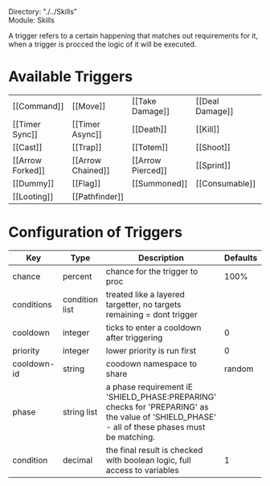 Directory: "./../Skills"  
Module: Skills

A trigger refers to a certain happening that matches out requirements for it, when a trigger is procced the logic of it will be executed.

# Available Triggers

| | | | | |
|-|-|-|-|-|
| [[Command]] | [[Move]] | [[Take Damage]] | [[Deal Damage]] | [[Signal]] |
| [[Timer Sync]] | [[Timer Async]] | [[Death]] | [[Kill]] | [[Interact]] |
| [[Cast]] | [[Trap]] | [[Totem]] | [[Shoot]] | [[Arrow Hit]] |
| [[Arrow Forked]] | [[Arrow Chained]] | [[Arrow Pierced]] | [[Sprint]] | [[Crouch]] |
| [[Dummy]] | [[Flag]] | [[Summoned]] | [[Consumable]] | [[Behaviour]] |
| [[Looting]] | [[Pathfinder]] | | | |

# Configuration of Triggers

| Key | Type | Description | Defaults | Required | Variable |
|-|-|-|-|-|-|
| chance | percent | chance for the trigger to proc | 100% | no | yes |
| conditions | condition list | treated like a layered targetter, no targets remaining = dont trigger | | no | no |
| cooldown | integer | ticks to enter a cooldown after triggering | 0 | no | yes |
| priority | integer | lower priority is run first | 0 | no | no |
| cooldown-id | string | coodown namespace to share | random | no | no |
| phase | string list | a phase requirement iE 'SHIELD_PHASE:PREPARING' checks for 'PREPARING' as the value of 'SHIELD_PHASE' - all of these phases must be matching. | | no | no |
| condition | decimal | the final result is checked with boolean logic, full access to variables | 1 | no | yes |



